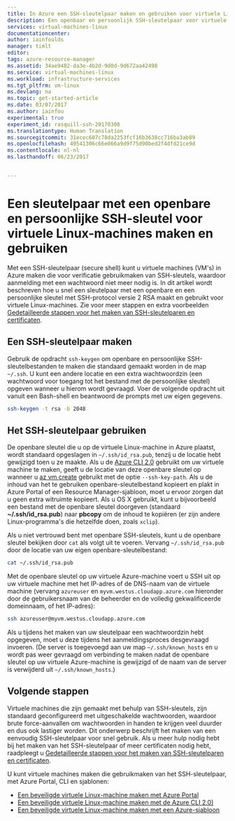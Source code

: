 ```yaml
---
title: In Azure een SSH-sleutelpaar maken en gebruiken voor virtuele Linux-machines | Microsoft Docs
description: Een openbaar en persoonlijk SSH-sleutelpaar voor virtuele Linux-machines in Azure maken en gebruiken om de beveiliging van het verificatieproces te verbeteren.
services: virtual-machines-linux
documentationcenter: 
author: iainfoulds
manager: timlt
editor: 
tags: azure-resource-manager
ms.assetid: 34ae9482-da3e-4b2d-9d0d-9d672aa42498
ms.service: virtual-machines-linux
ms.workload: infrastructure-services
ms.tgt_pltfrm: vm-linux
ms.devlang: na
ms.topic: get-started-article
ms.date: 03/07/2017
ms.author: iainfou
experimental: true
experiment_id: rasquill-ssh-20170308
ms.translationtype: Human Translation
ms.sourcegitcommit: 31ecec607c78da2253fcf16b3638cc716ba3ab89
ms.openlocfilehash: 49541306c66e066a9d9f75d90bed2f4dfd21ce9d
ms.contentlocale: nl-nl
ms.lasthandoff: 06/23/2017


---
```


# <a name="how-to-create-and-use-an-ssh-public-and-private-key-pair-for-linux-vms-in-azure"></a>Een sleutelpaar met een openbare en persoonlijke SSH-sleutel voor virtuele Linux-machines maken en gebruiken
Met een SSH-sleutelpaar (secure shell) kunt u virtuele machines (VM's) in Azure maken die voor verificatie gebruikmaken van SSH-sleutels, waardoor aanmelding met een wachtwoord niet meer nodig is. In dit artikel wordt beschreven hoe u snel een sleutelpaar met een openbare en een persoonlijke sleutel met SSH-protocol versie 2 RSA maakt en gebruikt voor virtuele Linux-machines. Zie voor meer stappen en extra voorbeelden [Gedetailleerde stappen voor het maken van SSH-sleutelparen en certificaten](create-ssh-keys-detailed.md).

## <a name="create-an-ssh-key-pair"></a>Een SSH-sleutelpaar maken
Gebruik de opdracht `ssh-keygen` om openbare en persoonlijke SSH-sleutelbestanden te maken die standaard gemaakt worden in de map `~/.ssh`. U kunt een andere locatie en een extra wachtwoordzin (een wachtwoord voor toegang tot het bestand met de persoonlijke sleutel) opgeven wanneer u hierom wordt gevraagd. Voer de volgende opdracht uit vanuit een Bash-shell en beantwoord de prompts met uw eigen gegevens.

```bash
ssh-keygen -t rsa -b 2048
```

## <a name="use-the-ssh-key-pair"></a>Het SSH-sleutelpaar gebruiken
De openbare sleutel die u op de virtuele Linux-machine in Azure plaatst, wordt standaard opgeslagen in `~/.ssh/id_rsa.pub`, tenzij u de locatie hebt gewijzigd toen u ze maakte. Als u de [Azure CLI 2.0](/cli/azure) gebruikt om uw virtuele machine te maken, geeft u de locatie van deze openbare sleutel op wanneer u [az vm create](/cli/azure/vm#create) gebruikt met de optie `--ssh-key-path`. Als u de inhoud van het te gebruiken openbare-sleutelbestand kopieert en plakt in Azure Portal of een Resource Manager-sjabloon, moet u ervoor zorgen dat u geen extra witruimte kopieert. Als u OS X gebruikt, kunt u bijvoorbeeld een bestand met de openbare sleutel doorgeven (standaard **~/.ssh/id_rsa.pub**) naar **pbcopy** om de inhoud te kopiëren (er zijn andere Linux-programma's die hetzelfde doen, zoals `xclip`).

Als u niet vertrouwd bent met openbare SSH-sleutels, kunt u de openbare sleutel bekijken door `cat` als volgt uit te voeren. Vervang `~/.ssh/id_rsa.pub` door de locatie van uw eigen openbare-sleutelbestand:

```bash
cat ~/.ssh/id_rsa.pub
```

Met de openbare sleutel op uw virtuele Azure-machine voert u SSH uit op uw virtuele machine met het IP-adres of de DNS-naam van de virtuele machine (vervang `azureuser` en `myvm.westus.cloudapp.azure.com` hieronder door de gebruikersnaam van de beheerder en de volledig gekwalificeerde domeinnaam, of het IP-adres):

```bash
ssh azureuser@myvm.westus.cloudapp.azure.com
```

Als u tijdens het maken van uw sleutelpaar een wachtwoordzin hebt opgegeven, moet u deze tijdens het aanmeldingsproces desgevraagd invoeren. (De server is toegevoegd aan uw map `~/.ssh/known_hosts` en u wordt pas weer gevraagd om verbinding te maken nadat de openbare sleutel op uw virtuele Azure-machine is gewijzigd of de naam van de server is verwijderd uit `~/.ssh/known_hosts`.)

## <a name="next-steps"></a>Volgende stappen

Virtuele machines die zijn gemaakt met behulp van SSH-sleutels, zijn standaard geconfigureerd met uitgeschakelde wachtwoorden, waardoor brute force-aanvallen om wachtwoorden in handen te krijgen veel duurder en dus ook lastiger worden. Dit onderwerp beschrijft het maken van een eenvoudig SSH-sleutelpaar voor snel gebruik. Als u meer hulp nodig hebt bij het maken van het SSH-sleutelpaar of meer certificaten nodig hebt, raadpleegt u [Gedetailleerde stappen voor het maken van SSH-sleutelparen en certificaten](create-ssh-keys-detailed.md).

U kunt virtuele machines maken die gebruikmaken van het SSH-sleutelpaar, met Azure Portal, CLI en sjablonen:

* [Een beveiligde virtuele Linux-machine maken met Azure Portal](quick-create-portal.md?toc=%2fazure%2fvirtual-machines%2flinux%2ftoc.json)
* [Een beveiligde virtuele Linux-machine maken met de Azure CLI 2.0)](quick-create-cli.md?toc=%2fazure%2fvirtual-machines%2flinux%2ftoc.json)
* [Een beveiligde virtuele Linux-machine maken met een Azure-sjabloon](create-ssh-secured-vm-from-template.md?toc=%2fazure%2fvirtual-machines%2flinux%2ftoc.json)

